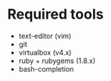 <!SLIDE>

# Required tools

* text-editor (vim)
* git
* virtualbox (v4.x)
* ruby + rubygems (1.8.x)
* bash-completion
